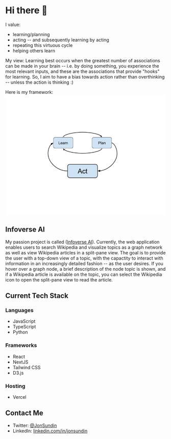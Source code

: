 # Hi there 👋

I value:
- learning/planning
- acting -- and subsequently learning by acting
- repeating this virtuous cycle
- helping others learn

My view: Learning best occurs when the greatest number of associations can be made in your brain -- i.e. by doing something, you experience the most relevant inputs, and these are the associations that provide "hooks" for learning. So, I aim to have a bias towards action rather than overthinking -- unless the action is thinking :)

Here is my framework:
![My Learn-->Plan-->Act Framework](https://github.com/jmsundin/jmsundin/blob/main/learn-plan-act-cycle.png)

## Infoverse AI

My passion project is called ([Infoverse AI](https://infoverse.ai)). Currently, the web application enables users to search Wikipedia and visualize topics as a graph network as well as view Wikipedia articles in a split-pane view. The goal is to provide the user with a top-down view of a topic, with the capactity to interact with information in an increasingly detailed fashion -- as the user desires. If you hover over a graph node, a brief description of the node topic is shown, and if a Wikipedia article is available on the topic, you can select the Wikipedia icon to open the split-pane view to read the article.

## Current Tech Stack

### Languages

- JavaScript
- TypeScript
- Python

### Frameworks

- React
- NextJS
- Tailwind CSS
- D3.js

### Hosting

- Vercel

## Contact Me

- Twitter: [@JonSundin](https://twitter.com/JonSundin)
- LinkedIn: [linkedin.com/in/jonsundin](https://www.linkedin.com/in/jonsundin/)
